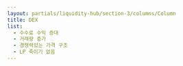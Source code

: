 ```yaml
---
layout: partials/liquidity-hub/section-3/columns/Column
title: DEX
list:
  - 수수료 수익 증대
  - 거래량 증가
  - 경쟁력있는 가격 구조
  - LP 죽이기 없음
---
```

